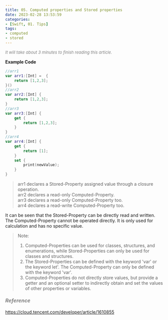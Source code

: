 ```yaml
---
title: 05. Computed properties and Stored properties
date: 2023-02-28 13:53:59
categories: 
- [Swift, 01. Tips]
tags:
- computed
- stored
---
```


<font color=gray size=2>*It will take about 3 minutes to finish reading this article.*</font>

<strong> Example Code </strong>
```Swift 
//arr1
var arr1:[Int] =  {
    return [1,2,3];
}()
//arr2
var arr2:[Int] {
    return [1,2,3];
}
//arr3
var arr3:[Int] {
    get {
        return [1,2,3];
    }
}
//arr4
var arr4:[Int] {
    get {
        return [1];
    }
    set {
        print(newValue);
    }
}
```
> arr1 declares a Stored-Property assigned value through a closure operation.    
> arr2 declares a read-only Computed-Property.    
> arr3 declares a read-only Computed-Property too.    
> arr4 declares a read-write Computed-Property too.

It can be seen that the Stored-Property can be directly read and written. The Computed-Property cannot be operated directly. It is only used for calculation and has no specific value.

> Note:
> 1. Computed-Properties can be used for classes, structures, and enumerations, while Stored-Properties can only be used for classes and structures.    
> 2. The Stored-Properties can be defined with the keyword 'var' or the keyword let'. The Computed-Property can only be defined with the keyword 'var'.   
> 3. Computed-Properties do not directly store values, but provide a getter and an optional setter to indirectly obtain and set the values of other properties or variables.

 
#### <font size=3 color=gray>*Reference*</font>
<https://cloud.tencent.com/developer/article/1610855>  
